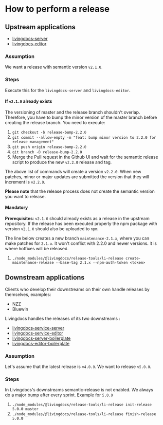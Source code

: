 # How to perform a release

## Upstream applications

- [livingdocs-server](https://github.com/upfrontIO/livingdocs-server)
- [livingdocs-editor](https://github.com/upfrontIO/livingdocs-editor)

### Assumption

We want a release with semantic version `v2.1.0`.

### Steps

Execute this for the `livingdocs-server` and `livingdocs-editor`.

#### If `v2.1.0` already exists

The versioning of master and the release branch shouldn't overlap. Therefore, you have to bump the minor version of the master branch before creating the release branch. You need to execute:

1. `git checkout -b release-bump-2.2.0`
2. `git commit --allow-empty -m "feat: bump minor version to 2.2.0 for release management"`
3. `git push origin release-bump-2.2.0`
4. `git branch -D release-bump-2.2.0`
5. Merge the Pull request in the Github UI and wait for the semantic release script to produce the new `v2.2.0` release and tag.

The above list of commands will create a version `v2.2.0`. When new patches, minor or major updates are submitted the version that they will increment is `v2.2.0`.

**Please note** that the release process does not create the semantic version you want to release.

#### Mandatory

**Prerequisites**: `v2.1.0` should already exists as a release in the upstream repository. If the release has been executed properly the npm package with version `v2.1.0` should also be uploaded to `npm`.

The line below creates a new branch `maintenance-2.1.x`, where you can make patches for `2.1.x`. It won't conflict with 2.2.0 and newer versions. It is where hotfixes will be released.

1. `./node_modules/@livingdocs/release-tools/li-release create-maintenance-release --base-tag 2.1.x --npm-auth-token <token>`

## Downstream applications

Clients who develop their downstreams on their own handle releases by themselves, examples:
- NZZ
- Bluewin

Livingdocs handles the releases of its two downstreams :
- [livingdocs-service-server](https://github.com/upfrontIO/livingdocs-service-server)
- [livingdocs-service-editor](https://github.com/upfrontIO/livingdocs-service-editor)
- [livingdocs-server-boilerplate](https://github.com/upfrontIO/livingdocs-server-boilerplate)
- [livingdocs-editor-boilerplate](https://github.com/upfrontIO/livingdocs-editor-boilerplate)

### Assumption

Let's assume that the latest release is `v4.0.0`. We want to release `v5.0.0`.

### Steps

In Livingdocs's downstreams semantic-release is not enabled. We always do a major bump after every sprint. Example for `5.0.0`

1. `./node_modules/@livingdocs/release-tools/li-release init-release 5.0.0 master`
2. `./node_modules/@livingdocs/release-tools/li-release finish-release 5.0.0`
